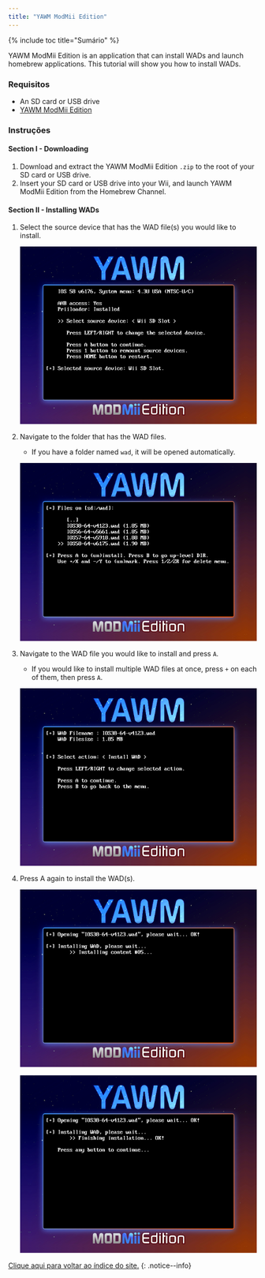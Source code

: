```yaml
---
title: "YAWM ModMii Edition"
---
```


{% include toc title="Sumário" %}

YAWM ModMii Edition is an application that can install WADs and launch homebrew applications. This tutorial will show you how to install WADs.

### Requisitos
* An SD card or USB drive
* [YAWM ModMii Edition](https://oscwii.org/library/app/yawmme)

### Instruções

#### Section I - Downloading

1. Download and extract the YAWM ModMii Edition `.zip` to the root of your SD card or USB drive.
1. Insert your SD card or USB drive into your Wii, and launch YAWM ModMii Edition from the Homebrew Channel.

#### Section II - Installing WADs

1. Select the source device that has the WAD file(s) you would like to install.

    ![](/images/homebrew/yawmME/source_device.png)

1. Navigate to the folder that has the WAD files.
    + If you have a folder named `wad`, it will be opened automatically.

    ![](/images/homebrew/yawmME/file_selection.png)

1. Navigate to the WAD file you would like to install and press `A`.
    + If you would like to install multiple WAD files at once, press `+` on each of them, then press `A`.

    ![](/images/homebrew/yawmME/install_wad.png)

1. Press A again to install the WAD(s).

    ![](/images/homebrew/yawmME/installing_wad.png)

    ![](/images/homebrew/yawmME/installing_wad_ok.png)

[Clique aqui para voltar ao índice do site.](site-navigation)
{: .notice--info}
